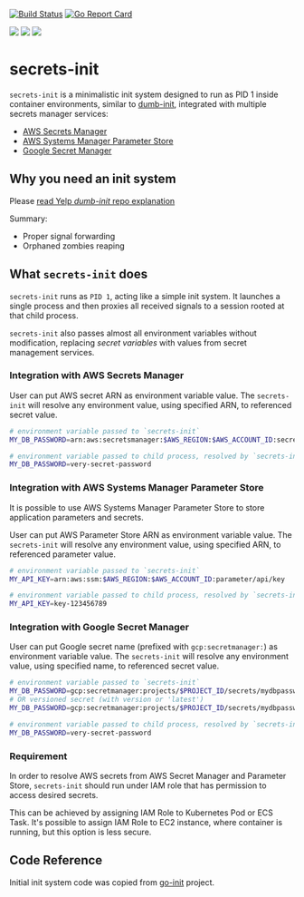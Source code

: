 [![Build Status](https://github.com/doitintl/secrets-init/workflows/goreleaser/badge.svg)](https://github.com/doitintl/secrets-init/actions?query=workflow%3Agoreleaser) [![Go Report Card](https://goreportcard.com/badge/github.com/doitintl/secrets-init)](https://goreportcard.com/report/github.com/doitintl/secrets-init)

[![](https://images.microbadger.com/badges/image/doitintl/secrets-init.svg)](http://microbadger.com/images/doitintl/secrets-init) [![](https://images.microbadger.com/badges/version/doitintl/secrets-init.svg)](http://microbadger.com/images/doitintl/secrets-init) [![](https://images.microbadger.com/badges/commit/doitintl/secrets-init.svg)](http://microbadger.com/images/doitintl/secrets-init)

# secrets-init

`secrets-init` is a minimalistic init system designed to run as PID 1 inside container environments, similar to [dumb-init](https://github.com/Yelp/dumb-init), integrated with multiple secrets manager services:

- [AWS Secrets Manager](https://aws.amazon.com/secrets-manager/)
- [AWS Systems Manager Parameter Store](https://docs.aws.amazon.com/systems-manager/latest/userguide/systems-manager-parameter-store.html)
- [Google Secret Manager](https://cloud.google.com/secret-manager/docs/)

## Why you need an init system

Please [read Yelp *dumb-init* repo explanation](https://github.com/Yelp/dumb-init/blob/v1.2.0/README.md#why-you-need-an-init-system)

Summary:

- Proper signal forwarding
- Orphaned zombies reaping

## What `secrets-init` does

`secrets-init` runs as `PID 1`, acting like a simple init system. It launches a single process and then proxies all received signals to a session rooted at that child process.

`secrets-init` also passes almost all environment variables without modification, replacing _secret variables_ with values from secret management services.

### Integration with AWS Secrets Manager

User can put AWS secret ARN as environment variable value. The `secrets-init` will resolve any environment value, using specified ARN, to referenced secret value.

```sh
# environment variable passed to `secrets-init`
MY_DB_PASSWORD=arn:aws:secretsmanager:$AWS_REGION:$AWS_ACCOUNT_ID:secret:mydbpassword-cdma3

# environment variable passed to child process, resolved by `secrets-init`
MY_DB_PASSWORD=very-secret-password
```

### Integration with AWS Systems Manager Parameter Store

It is possible to use AWS Systems Manager Parameter Store to store application parameters and secrets.

User can put AWS Parameter Store ARN as environment variable value. The `secrets-init` will resolve any environment value, using specified ARN, to referenced parameter value.

```sh
# environment variable passed to `secrets-init`
MY_API_KEY=arn:aws:ssm:$AWS_REGION:$AWS_ACCOUNT_ID:parameter/api/key

# environment variable passed to child process, resolved by `secrets-init`
MY_API_KEY=key-123456789
```

### Integration with Google Secret Manager

User can put Google secret name (prefixed with `gcp:secretmanager:`) as environment variable value. The `secrets-init` will resolve any environment value, using specified name, to referenced secret value.

```sh
# environment variable passed to `secrets-init`
MY_DB_PASSWORD=gcp:secretmanager:projects/$PROJECT_ID/secrets/mydbpassword
# OR versioned secret (with version or 'latest')
MY_DB_PASSWORD=gcp:secretmanager:projects/$PROJECT_ID/secrets/mydbpassword/versions/2

# environment variable passed to child process, resolved by `secrets-init`
MY_DB_PASSWORD=very-secret-password
```

### Requirement

In order to resolve AWS secrets from AWS Secret Manager and Parameter Store, `secrets-init` should run under IAM role that has permission to access desired secrets.

This can be achieved by assigning IAM Role to Kubernetes Pod or ECS Task. It's possible to assign IAM Role to EC2 instance, where container is running, but this option is less secure.

## Code Reference

Initial init system code was copied from [go-init](https://github.com/pablo-ruth/go-init) project.
